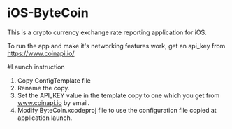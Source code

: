 # iOS-ByteCoin
This is a crypto currency exchange rate reporting application for iOS.

To run the app and make it's networking features work, get an api_key from https://www.coinapi.io/

#Launch instruction
1. Copy ConfigTemplate file 
2. Rename the copy. 
3. Set the API_KEY value in the template copy to one which you get from www.coinapi.io by email.
4. Modify ByteCoin.xcodeproj file to use the configuration file copied at application launch.
